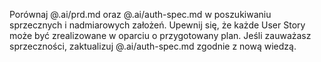 Porównaj @.ai/prd.md oraz @.ai/auth-spec.md w poszukiwaniu sprzecznych i nadmiarowych założeń. Upewnij się, że każde User Story może być zrealizowane w oparciu o przygotowany plan. Jeśli zauważasz sprzeczności, zaktualizuj @.ai/auth-spec.md zgodnie z nową wiedzą.